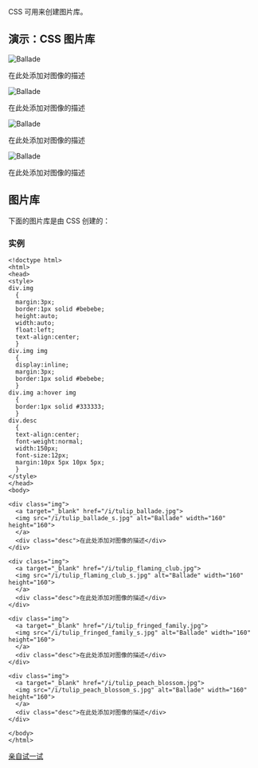 CSS 可用来创建图片库。

## 演示：CSS 图片库



![Ballade](http://www.w3school.com.cn/i/tulip_ballade_s.jpg)

在此处添加对图像的描述

![Ballade](http://www.w3school.com.cn/i/tulip_flaming_club_s.jpg)

在此处添加对图像的描述

![Ballade](http://www.w3school.com.cn/i/tulip_fringed_family_s.jpg)

在此处添加对图像的描述

![Ballade](http://www.w3school.com.cn/i/tulip_peach_blossom_s.jpg)

在此处添加对图像的描述

## 图片库

下面的图片库是由 CSS 创建的：

### 实例

```
<!doctype html>
<html>
<head>
<style>
div.img
  {
  margin:3px;
  border:1px solid #bebebe;
  height:auto;
  width:auto;
  float:left;
  text-align:center;
  }
div.img img
  {
  display:inline;
  margin:3px;
  border:1px solid #bebebe;
  }
div.img a:hover img
  {
  border:1px solid #333333;
  }
div.desc
  {
  text-align:center;
  font-weight:normal;
  width:150px;
  font-size:12px;
  margin:10px 5px 10px 5px;
  }
</style>
</head>
<body>

<div class="img">
  <a target="_blank" href="/i/tulip_ballade.jpg">
  <img src="/i/tulip_ballade_s.jpg" alt="Ballade" width="160" height="160">
  </a>
  <div class="desc">在此处添加对图像的描述</div>
</div>

<div class="img">
  <a target="_blank" href="/i/tulip_flaming_club.jpg">
  <img src="/i/tulip_flaming_club_s.jpg" alt="Ballade" width="160" height="160">
  </a>
  <div class="desc">在此处添加对图像的描述</div>
</div>

<div class="img">
  <a target="_blank" href="/i/tulip_fringed_family.jpg">
  <img src="/i/tulip_fringed_family_s.jpg" alt="Ballade" width="160" height="160">
  </a>
  <div class="desc">在此处添加对图像的描述</div>
</div>

<div class="img">
  <a target="_blank" href="/i/tulip_peach_blossom.jpg">
  <img src="/i/tulip_peach_blossom_s.jpg" alt="Ballade" width="160" height="160">
  </a>
  <div class="desc">在此处添加对图像的描述</div>
</div>

</body>
</html>
```

[亲自试一试](http://www.w3school.com.cn/tiy/t.asp?f=css_image_gallery)